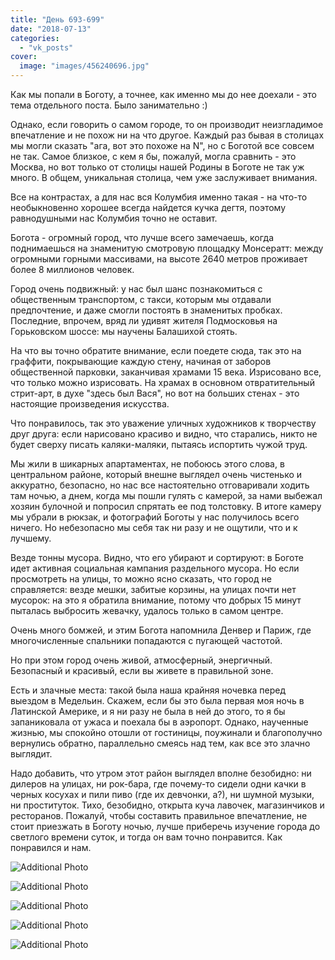```yaml
---
title: "День 693-699"
date: "2018-07-13"
categories: 
  - "vk_posts"
cover:
  image: "images/456240696.jpg"
---
```


Как мы попали в Боготу, а точнее, как именно мы до нее доехали - это тема отдельного поста. Было занимательно :)

Однако, если говорить о самом городе, то он производит неизгладимое впечатление и не похож ни на что другое. Каждый раз бывая в столицах мы могли сказать "ага, вот это похоже на N", но с Боготой все совсем не так. Самое близкое, с кем я бы, пожалуй, могла сравнить - это Москва, но вот только от столицы нашей Родины в Боготе не так уж много. В общем, уникальная столица, чем уже заслуживает внимания.

<!--more-->

Все на контрастах, а для нас вся Колумбия именно такая - на что-то необыкновенно хорошее всегда найдется кучка дегтя, поэтому равнодушными нас Колумбия точно не оставит.

Богота - огромный город, что лучше всего замечаешь, когда поднимаешься на знаменитую смотровую площадку Монсератт: между огромными горными массивами, на высоте 2640 метров проживает более 8 миллионов человек.

Город очень подвижный: у нас был шанс познакомиться с общественным транспортом, с такси, которым мы отдавали предпочтение, и даже смогли постоять в знаменитых пробках. Последние, впрочем, вряд ли удивят жителя Подмосковья на Горьковском шоссе: мы научены Балашихой стоять.

На что вы точно обратите внимание, если поедете сюда, так это на граффити, покрывающие каждую стену, начиная от заборов общественной парковки, заканчивая храмами 15 века. Изрисовано все, что только можно изрисовать. На храмах в основном отвратительный стрит-арт, в духе "здесь был Вася", но вот на больших стенах - это настоящие произведения искусства.

Что понравилось, так это уважение уличных художников к творчеству друг друга: если нарисовано красиво и видно, что старались, никто не будет сверху писать каляки-маляки, пытаясь испортить чужой труд.

Мы жили в шикарных апартаментах, не побоюсь этого слова, в центральном районе, который внешне выглядел очень чистенько и аккуратно, безопасно, но нас все настоятельно отговаривали ходить там ночью, а днем, когда мы пошли гулять с камерой, за нами выбежал хозяин булочной и попросил спрятать ее под толстовку. В итоге камеру мы убрали в рюкзак, и фотографий Боготы у нас получилось всего ничего. Но небезопасно мы себя так ни разу и не ощутили, что и к лучшему.

Везде тонны мусора. Видно, что его убирают и сортируют: в Боготе идет активная социальная кампания раздельного мусора. Но если просмотреть на улицы, то можно ясно сказать, что город не справляется: везде мешки, забитые корзины, на улицах почти нет мусорок: на это я обратила внимание, потому что добрых 15 минут пыталась выбросить жевачку, удалось только в самом центре.

Очень много бомжей, и этим Богота напомнила Денвер и Париж, где многочисленные спальники попадаются с пугающей частотой.

Но при этом город очень живой, атмосферный, энергичный. Безопасный и красивый, если вы живете в правильной зоне.

Есть и злачные места: такой была наша крайняя ночевка перед выездом в Медельин. Скажем, если бы это была первая моя ночь в Латинской Америке, и я ни разу не была в ней до этого, то я бы запаниковала от ужаса и поехала бы в аэропорт. Однако, наученные жизнью, мы спокойно отошли от гостиницы, поужинали и благополучно вернулись обратно, параллельно смеясь над тем, как все это злачно выглядит.

Надо добавить, что утром этот район выглядел вполне безобидно: ни дилеров на улицах, ни рок-бара, где почему-то сидели одни качки в черных косухах и пили пиво (где их девчонки, а?), ни шумной музыки, ни проституток. Тихо, безобидно, открыта куча лавочек, магазинчиков и ресторанов. Пожалуй, чтобы составить правильное впечатление, не стоит приезжать в Боготу ночью, лучше приберечь изучение города до светлого времени суток, и тогда он вам точно понравится. Как понравился и нам.

![Additional Photo](https://vodpop.ru/wp-content/uploads/2023/07/456240697.jpg)

![Additional Photo](https://vodpop.ru/wp-content/uploads/2023/07/456240698.jpg)

![Additional Photo](https://vodpop.ru/wp-content/uploads/2023/07/456240699.jpg)

![Additional Photo](https://vodpop.ru/wp-content/uploads/2023/07/456240700.jpg)

![Additional Photo](https://vodpop.ru/wp-content/uploads/2023/07/456240701.jpg)
